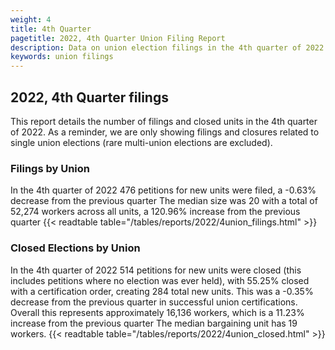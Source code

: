 ```yaml
---
weight: 4
title: 4th Quarter
pagetitle: 2022, 4th Quarter Union Filing Report
description: Data on union election filings in the 4th quarter of 2022
keywords: union filings
---
```


## 2022, 4th Quarter filings

This report details the number of filings and closed units in the 4th quarter of 2022. As a reminder, we are only showing filings and closures related to single union elections (rare multi-union elections are excluded).

### Filings by Union
In the 4th quarter of 2022 476 petitions for new units were filed, a -0.63% decrease from the previous quarter The median size was 20 with a total of 52,274 workers across all units, a 120.96% increase from the previous quarter
{{< readtable table="/tables/reports/2022/4union_filings.html" >}}

### Closed Elections by Union
In the 4th quarter of 2022 514 petitions for new units were closed (this includes petitions where no election was ever held), with 55.25% closed with a certification order, creating 284 total new units. This was a -0.35% decrease from the previous quarter in successful union certifications. Overall this represents approximately 16,136 workers, which is a 11.23% increase from the previous quarter The median bargaining unit has 19 workers.
{{< readtable table="/tables/reports/2022/4union_closed.html" >}}
